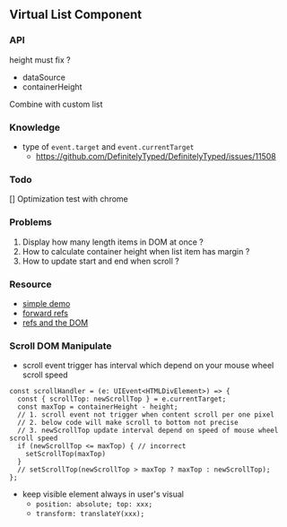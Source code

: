 ## Virtual List Component

### API

height must fix ?

* dataSource
* containerHeight

Combine with custom list

### Knowledge

* type of `event.target` and `event.currentTarget`
  * https://github.com/DefinitelyTyped/DefinitelyTyped/issues/11508

### Todo

[] Optimization test with chrome

### Problems

1. Display how many length items in DOM at once ?
2. How to calculate container height when list item has margin ?
3. How to update start and end when scroll ?

### Resource

* [simple demo](https://jsfiddle.net/97evysno/)
* [forward refs](https://reactjs.org/docs/forwarding-refs.html)
* [refs and the DOM](https://reactjs.org/docs/refs-and-the-dom.html)

### Scroll DOM Manipulate

* scroll event trigger has interval which depend on your mouse wheel scroll speed

```tsx
const scrollHandler = (e: UIEvent<HTMLDivElement>) => {
  const { scrollTop: newScrollTop } = e.currentTarget;
  const maxTop = containerHeight - height;
  // 1. scroll event not trigger when content scroll per one pixel
  // 2. below code will make scroll to bottom not precise
  // 3. newScrollTop update interval depend on speed of mouse wheel scroll speed
  if (newScrollTop <= maxTop) { // incorrect
    setScrollTop(maxTop)
  }
  // setScrollTop(newScrollTop > maxTop ? maxTop : newScrollTop);
};
```

* keep visible element always in user's visual
  * `position: absolute; top: xxx;`
  * `transform: translateY(xxx);`
